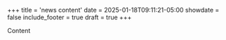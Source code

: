 +++
title = 'news content'
date = 2025-01-18T09:11:21-05:00
showdate = false
include_footer = true
draft = true
+++

Content